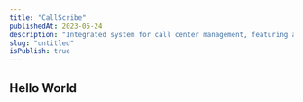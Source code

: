 ```yaml
---
title: "CallScribe"
publishedAt: 2023-05-24
description: "Integrated system for call center management, featuring audio file transcription and analysis, data management via a FastAPI backend, and a user-friendly Next.js frontend interface for viewing and interacting with conversation data."
slug: "untitled"
isPublish: true
---
```


## Hello World
